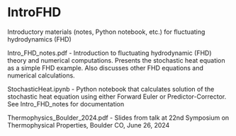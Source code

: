 # IntroFHD
Introductory materials (notes, Python notebook, etc.) for fluctuating hydrodynamics (FHD)

Intro_FHD_notes.pdf - Introduction to fluctuating hydrodynamic (FHD) theory and numerical computations.
                      Presents the stochastic heat equation as a simple FHD example.
                      Also discusses other FHD equations and numerical calculations.

StochasticHeat.ipynb - Python notebook that calculates solution of the stochastic heat equation
                       using either Forward Euler or Predictor-Corrector.
                       See Intro_FHD_notes for documentation
                       
Thermophysics_Boulder_2024.pdf - Slides from talk at 22nd Symposium on Thermophysical Properties, 
                                        Boulder CO, June 26, 2024
